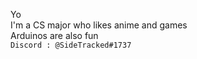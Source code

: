 Yo  
I'm a CS major who likes anime and games  
Arduinos are also fun  
``` Discord : @SideTracked#1737 ```

<!---
Side-e/Side-e is a ✨ special ✨ repository because its `README.md` (this file) appears on your GitHub profile.
You can click the Preview link to take a look at your changes.
--->
